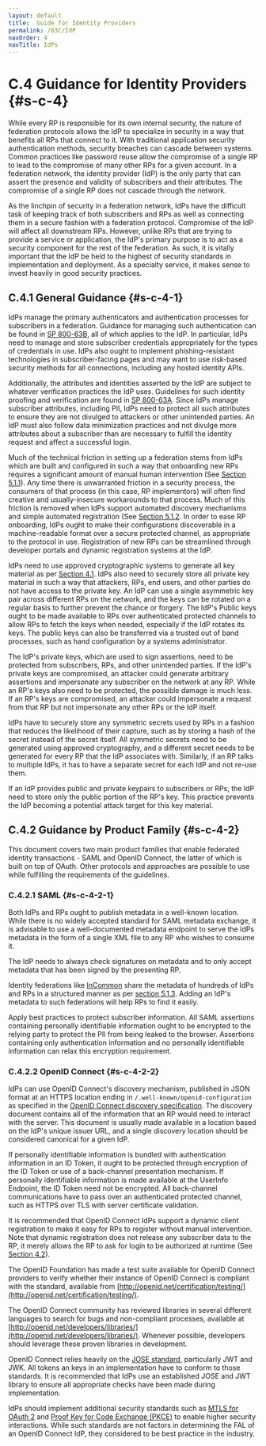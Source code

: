 ```yaml
---
layout: default
title:  Guide for Identity Providers
permalink: /63C/IdP
navOrder: 4  
navTitle: IdPs  
---
```


# C.4 Guidance for Identity Providers {#s-c-4}

While every RP is responsible for its own internal security, the nature of federation protocols allows the IdP to specialize in security in a way that benefits all RPs that connect to it. With traditional application security authentication methods, security breaches can cascade between systems. Common practices like password reuse allow the compromise of a single RP to lead to the compromise of many other RPs for a given account. In a federation network, the identity provider (IdP) is the only party that can assert the presence and validity of subscribers and their attributes. The compromise of a single RP does not cascade through the network. 

As the linchpin of security in a federation network, IdPs have the difficult task of keeping track of both subscribers and RPs as well as connecting them in a secure fashion with a federation protocol. Compromise of the IdP will affect all downstream RPs. However, unlike RPs that are trying to provide a service or application, the IdP's primary purpose is to act as a security component for the rest of the federation. As such, it is vitally important that the IdP be held to the highest of security standards in implementation and deployment. As a specialty service, it makes sense to invest heavily in good security practices.

## C.4.1 General Guidance {#s-c-4-1}

IdPs manage the primary authenticators and authentication processes for subscribers in a federation. Guidance for managing such authentication can be found in [SP 800-63B](https://pages.nist.gov/800-63-3/sp800-36b.html), all of which applies to the IdP. In particular, IdPs need to manage and store subscriber credentials appropriately for the types of credentials in use. IdPs also ought to implement phishing-resistant technologies in subscriber-facing pages and may want to use risk-based security methods for all connections, including any hosted identity APIs. 

Additionally, the attributes and identities asserted by the IdP are subject to whatever verification practices the IdP uses. Guidelines for such identity proofing and verification are found in [SP 800-63A](https://pages.nist.gov/800-63-3/sp800-63a.html). Since IdPs manage subscriber attributes, including PII, IdPs need to protect all such attributes to ensure they are not divulged to attackers or other unintended parties. An IdP must also follow data minimization practices and not divulge more attributes about a subscriber than are necessary to fulfill the identity request and affect a successful login.

Much of the technical friction in setting up a federation stems from IdPs which are built and configured in such a way that onboarding new RPs requires a significant amount of manual human intervention (See [Section 5.1.1](https://pages.nist.gov/800-63-3/sp800-63c.html#manual-registration)). Any time there is unwarranted friction in a security process, the consumers of that process (in this case, RP implementors) will often find creative and usually-insecure workarounds to that process. Much of this friction is removed when IdPs support automated discovery mechanisms and simple automated registration (See [Section 5.1.2](https://pages.nist.gov/800-63-3/sp800-63c.html#dynamic-registration). In order to ease RP onboarding, IdPs ought to make their configurations discoverable in a machine-readable format over a secure protected channel, as appropriate to the protocol in use. Registration of new RPs can be streamlined through developer portals and dynamic registration systems at the IdP.

IdPs need to use approved cryptographic systems to generate all key material as per [Section 4.1](https://pages.nist.gov/800-63-3/sp800-63c.html#key-mgmt). IdPs also need to securely store all private key material in such a way that attackers, RPs, end users, and other parties do not have access to the private key.  An IdP can use a single asymmetric key pair across different RPs on the network, and the keys can be rotated on a regular basis to further prevent the chance or forgery. The IdP's Public keys ought to be made available to RPs over authenticated protected channels to allow RPs to fetch the keys when needed, especially if the IdP rotates its keys. The public keys can also be transferred via a trusted out of band processes, such as hand configuration by a systems administrator.

The IdP's private keys, which are used to sign assertions, need to be protected from subscribers, RPs, and other unintended parties. If the IdP's private keys are compromised, an attacker could generate arbitrary assertions and impersonate any subscriber on the network at any RP. While an RP's keys also need to be protected, the possible damage is much less. If an RP's keys are compromised, an attacker could impersonate a request from that RP but not impersonate any other RPs or the IdP itself. 

IdPs have to securely store any symmetric secrets used by RPs in a fashion that reduces the likelihood of their capture, such as by storing a hash of the secret instead of the secret itself. All symmetric secrets need to be generated using approved cryptography, and a different secret needs to be generated for every RP that the IdP associates with. Similarly, if an RP talks to multiple IdPs, it has to have a separate secret for each IdP and not re-use them.

If an IdP provides public and private keypairs to subscribers or RPs, the IdP need to store only the public portion of the RP's key. This practice prevents the IdP becoming a potential attack target for this key material.

## C.4.2 Guidance by Product Family {#s-c-4-2}

This document covers two main product families that enable federated identity transactions - SAML and OpenID Connect, the latter of which is built on top of OAuth. Other protocols and approaches are possible to use while fulfilling the requirements of the guidelines.

### C.4.2.1 SAML {#s-c-4-2-1}

Both IdPs and RPs ought to publish metadata in a well-known location. While there is no widely accepted standard for SAML metadata exchange, it is advisable to use a well-documented metadata endpoint to serve the IdPs metadata in the form of a single XML file to any RP who wishes to consume it.

The IdP needs to always check signatures on metadata and to only accept metadata that has been signed by the presenting RP.

Identity federations like [InCommon](https://www.incommon.org/) share the metadata of hundreds of IdPs and RPs in a structured manner as per [section 5.1.3](https://pages.nist.gov/800-63-3/sp800-63c.html#authorities). Adding an IdP's metadata to such federations will help RPs to find it easily.

Apply best practices to protect subscriber information. All SAML assertions containing personally identifiable information ought to be encrypted to the relying party to protect the PII from being leaked to the browser. Assertions containing only authentication information and no personally identifiable information can relax this encryption requirement.

### C.4.2.2 OpenID Connect {#s-c-4-2-2}

IdPs can use OpenID Connect's discovery mechanism, published in JSON format at an HTTPS location ending in `/.well-known/openid-configuration` as specified in the [OpenID Connect discovery specification](https://openid.net/specs/openid-connect-discovery-1_0.html). The discovery document contains all of the information that an RP would need to interact with the server. This document is usually made available in a location based on the IdP's unique issuer URL, and a single discovery location should be considered canonical for a given IdP.

If personally identifiable information is bundled with authentication information in an ID Token, it ought to be protected through encryption of the ID Token or use of a back-channel presentation mechanism. If personally identifiable information is made available at the UserInfo Endpoint, the ID Token need not be encrypted. All back-channel communications have to pass over an authenticated protected channel, such as HTTPS over TLS with server certificate validation.

It is recommended that OpenID Connect IdPs support a dynamic client registration to make it easy for RPs to register without manual intervention. Note that dynamic registration does not release any subscriber data to the RP, it merely allows the RP to ask for login to be authorized at runtime (See [Section  4.2](https://pages.nist.gov/800-63-3/sp800-63c.html#runtime)).

The OpenID Foundation has made a test suite available for OpenID Connect providers to verify whether their instance of OpenID Connect is compliant with the standard, available from [http://openid.net/certification/testing/](http://openid.net/certification/testing/). 

The OpenID Connect community has reviewed libraries in several different languages to search for bugs and non-compliant processes, available at [http://openid.net/developers/libraries/](http://openid.net/developers/libraries/). Whenever possible, developers should leverage these proven libraries in development.
 
OpenID Connect relies heavily on the [JOSE standard](https://datatracker.ietf.org/wg/jose/about/), particularly JWT and JWK. All tokens an keys in an implementation have to conform to those standards. It is recommended that IdPs use an established JOSE and JWT library to ensure all appropriate checks have been made during implementation. 

IdPs should implement additional security standards such as [MTLS for OAuth 2](https://tools.ietf.org/html/rfc8705) and [Proof Key for Code Exchange (PKCE)](https://tools.ietf.org/html/rfc7636) to enable higher security interactions. While such standards are not factors in determining the FAL of an OpenID Connect IdP, they considered to be best practice in the industry.
